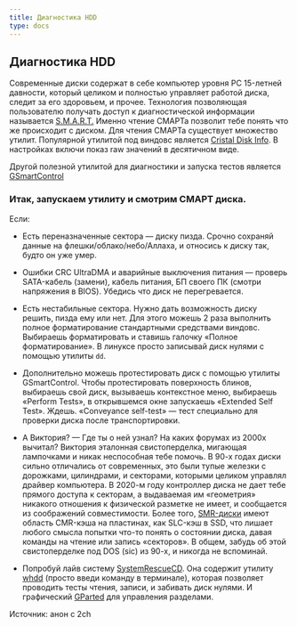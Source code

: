 ```yaml
---
title: Диагностика HDD
type: docs
---
```


## Диагностика HDD 

Современные диски содержат в себе компьютер уровня PC 15-летней давности, который целиком и полностью управляет работой диска, следит за его здоровьем, и прочее.
Технология позволяющая пользователю получать доступ к диагностической информации называется [S.M.A.R.T.](https://ru.wikipedia.org/wiki/S.M.A.R.T.)
Именно чтение СМАРТа позволит тебе понять что же происходит с диском.
Для чтения СМАРТа существует множество утилит. Популярной утилитой под виндовс является [Cristal Disk Info](https://crystalmark.info/en/software/crystaldiskinfo/). В настройках включи показ raw значений в десятичном виде.

Другой полезной утилитой для диагностики и запуска тестов является [GSmartControl](https://gsmartcontrol.shaduri.dev/downloads)

### Итак, запускаем утилиту и смотрим СМАРТ диска.

Если:

* Есть переназначенные сектора — диску пизда. Срочно сохраняй данные на флешки/облако/небо/Аллаха, и относись к диску так, будто он уже умер.

* Ошибки CRC UltraDMA и аварийные выключения питания — проверь SATA-кабель (замени), кабель питания, БП своего ПК (смотри напряжения в BIOS). Убедись что диск не перегревается.

* Есть нестабильные сектора. Нужно дать возможность диску решить, пизда ему или нет. Для этого можешь 2 раза выполнить полное форматирование стандартными средствами виндовс. Выбираешь форматировать и ставишь галочку «Полное форматирование». В линуксе просто записывай диск нулями с помощью утилиты `dd`.

* Дополнительно можешь протестировать диск с помощью утилиты GSmartControl.
Чтобы протестировать поверхность блинов, выбираешь свой диск, вызываешь контекстное меню, выбираешь «Perform Tests», в открывшемся окне запускаешь «Extended Self Test». Ждешь.
«Conveyance self-test» — тест специально для проверки диска после транспортировки.

* А Виктория? — Где ты о ней узнал? На каких форумах из 2000х вычитал? Виктория эталонная свистоперделка, мигающая лампочками и никак неспособная тебе помочь. В 90-х годах диски сильно отличались от современных, это были тупые железки с дорожками, цилиндрами, и секторами, которыми целиком управлял драйвер компьютера.
В 2020-м году контроллер диска не дает тебе прямого доступа к секторам, а выдаваемая им «геометрия» никакого отношения к физической разметке не имеет, и сообщается из соображений совместимости.
Более того, [SMR-диски](https://kb.synology.com/ru-ru/DSM/tutorial/PMR_SMR_hard_disk_drives) имеют область CMR-кэша на пластинах, как SLC-кэш в SSD, что лишает любого смысла попытки что-то понять о состоянии диска, давая команды на чтение или запись «секторов».
В общем, забудь об этой свистоперделке под DOS (sic) из 90-х, и никогда не вспоминай.

* Попробуй лайв систему [SystemRescueCD](https://system-rescue.org/Download). Она содержит утилиту [whdd](https://whdd.github.io) (просто введи команду в терминале), которая позволяет проводить тесты чтения, записи, и забивать диск нулями. И графический [GParted](https://gparted.org/display-doc.php?name=help-manual&lang=ru) для управления разделами.

Источник: анон с 2ch
